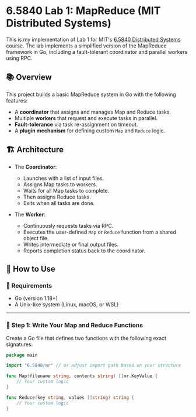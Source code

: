 # 6.5840 Lab 1: MapReduce (MIT Distributed Systems)

This is my implementation of Lab 1 for MIT's [6.5840 Distributed Systems](https://pdos.csail.mit.edu/6.5840/) course. The lab implements a simplified version of the MapReduce framework in Go, including a fault-tolerant coordinator and parallel workers using RPC.

## 📚 Overview

This project builds a basic MapReduce system in Go with the following features:

- A **coordinator** that assigns and manages Map and Reduce tasks.
- Multiple **workers** that request and execute tasks in parallel.
- **Fault-tolerance** via task re-assignment on timeout.
- A **plugin mechanism** for defining custom `Map` and `Reduce` logic.

## 🏗️ Architecture

- The **Coordinator**:
  - Launches with a list of input files.
  - Assigns Map tasks to workers.
  - Waits for all Map tasks to complete.
  - Then assigns Reduce tasks.
  - Exits when all tasks are done.

- The **Worker**:
  - Continuously requests tasks via RPC.
  - Executes the user-defined `Map` or `Reduce` function from a shared object file.
  - Writes intermediate or final output files.
  - Reports completion status back to the coordinator.

## 🚀 How to Use

### 🧱 Requirements

- Go (version 1.18+)
- A Unix-like system (Linux, macOS, or WSL)

---

### 🧩 Step 1: Write Your Map and Reduce Functions

Create a Go file that defines two functions with the following exact signatures:

```go
package main

import "6.5840/mr" // or adjust import path based on your structure

func Map(filename string, contents string) []mr.KeyValue {
    // Your custom logic
}

func Reduce(key string, values []string) string {
    // Your custom logic
}
